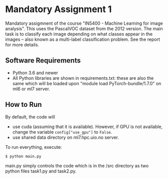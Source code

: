 # Mandatory Assignment 1
Mandatory assigmnent of the course "IN5400 - Machine Learning for image analysis". This uses the PascalVOC dataset from the 2012 version. The main task is to classify each image depending on what classes appear in the images – also known as a multi-label classification problem. See the report for more details.


## Software Requirements
* Python 3.6 and newer
* All Python libraries are shown in requirements.txt: these are also the same which will be loaded upon "module load PyTorch-bundle/1.7.0" on ml6 or ml7 server.

## How to Run
By default, the code will
* use cuda (assuming that it is available). However, if GPU is not available, change the variable `config["use_gpu"]` to `False`.
* use shared data directory on ml7.hpc.uio.no server.

To run everything, execute:

```
$ python main.py
```

main.py simply controls the code which is in the /src directory as two python files task1.py and task2.py.
